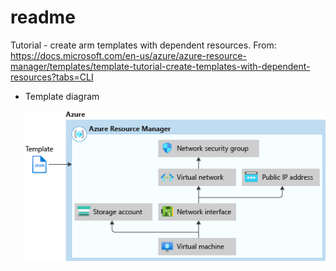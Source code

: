 # readme

Tutorial - create arm templates with dependent resources. From: <https://docs.microsoft.com/en-us/azure/azure-resource-manager/templates/template-tutorial-create-templates-with-dependent-resources?tabs=CLI>

* Template diagram

    ![template diagram](images/templateDiagram.png)

